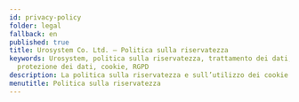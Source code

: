 ```yaml
---
id: privacy-policy
folder: legal
fallback: en
published: true
title: Urosystem Co. Ltd. – Politica sulla riservatezza
keywords: Urosystem, politica sulla riservatezza, trattamento dei dati,
  protezione dei dati, cookie, RGPD
description: La politica sulla riservatezza e sull’utilizzo dei cookie di Urosystem Co. Ltd.
menutitle: Politica sulla riservatezza
---
```

